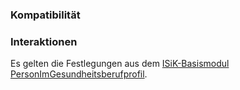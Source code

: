 ### Kompatibilität

### Interaktionen

Es gelten die Festlegungen aus dem [ISiK-Basismodul PersonImGesundheitsberufprofil](https://simplifier.net/guide/implementierungsleitfadenisik-basismodul/ImplementationGuide-markdown-Datenobjekte-Datenobjekte-Angehoeriger?version=current#ImplementationGuide-markdown-Angehoeriger-Angehoeriger-Kompatibilitaet).
